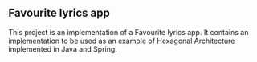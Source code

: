 ## Favourite lyrics app

This project is an implementation of a Favourite lyrics app.
It contains an implementation to be used as an example of Hexagonal Architecture implemented in Java and Spring.
